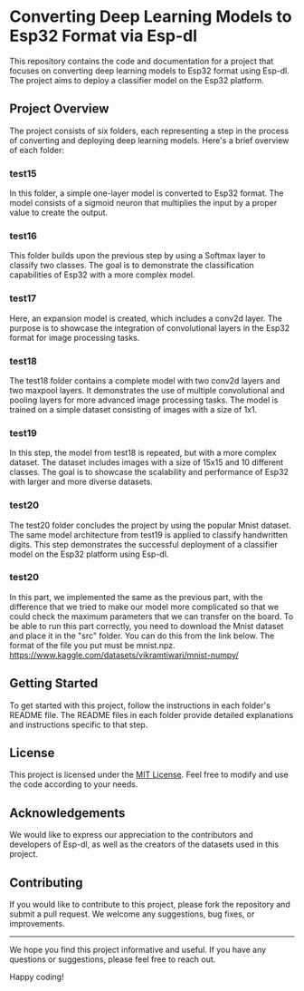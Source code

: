 # Converting Deep Learning Models to Esp32 Format via Esp-dl

This repository contains the code and documentation for a project that focuses on converting deep learning models to Esp32 format using Esp-dl. The project aims to deploy a classifier model on the Esp32 platform.

## Project Overview

The project consists of six folders, each representing a step in the process of converting and deploying deep learning models. Here's a brief overview of each folder:

### test15
In this folder, a simple one-layer model is converted to Esp32 format. The model consists of a sigmoid neuron that multiplies the input by a proper value to create the output.

### test16
This folder builds upon the previous step by using a Softmax layer to classify two classes. The goal is to demonstrate the classification capabilities of Esp32 with a more complex model.

### test17
Here, an expansion model is created, which includes a conv2d layer. The purpose is to showcase the integration of convolutional layers in the Esp32 format for image processing tasks.

### test18
The test18 folder contains a complete model with two conv2d layers and two maxpool layers. It demonstrates the use of multiple convolutional and pooling layers for more advanced image processing tasks. The model is trained on a simple dataset consisting of images with a size of 1x1.

### test19
In this step, the model from test18 is repeated, but with a more complex dataset. The dataset includes images with a size of 15x15 and 10 different classes. The goal is to showcase the scalability and performance of Esp32 with larger and more diverse datasets.

### test20
The test20 folder concludes the project by using the popular Mnist dataset. The same model architecture from test19 is applied to classify handwritten digits. This step demonstrates the successful deployment of a classifier model on the Esp32 platform using Esp-dl.

### test20
In this part, we implemented the same as the previous part, with the difference that we tried to make our model more complicated so that we could check the maximum parameters that we can transfer on the board. To be able to run this part correctly, you need to download the Mnist dataset and place it in the "src" folder. You can do this from the link below. The format of the file you put must be mnist.npz.  
https://www.kaggle.com/datasets/vikramtiwari/mnist-numpy/

## Getting Started

To get started with this project, follow the instructions in each folder's README file. The README files in each folder provide detailed explanations and instructions specific to that step.

## License

This project is licensed under the [MIT License](LICENSE). Feel free to modify and use the code according to your needs.

## Acknowledgements

We would like to express our appreciation to the contributors and developers of Esp-dl, as well as the creators of the datasets used in this project.

## Contributing

If you would like to contribute to this project, please fork the repository and submit a pull request. We welcome any suggestions, bug fixes, or improvements.

---

We hope you find this project informative and useful. If you have any questions or suggestions, please feel free to reach out.

Happy coding!
